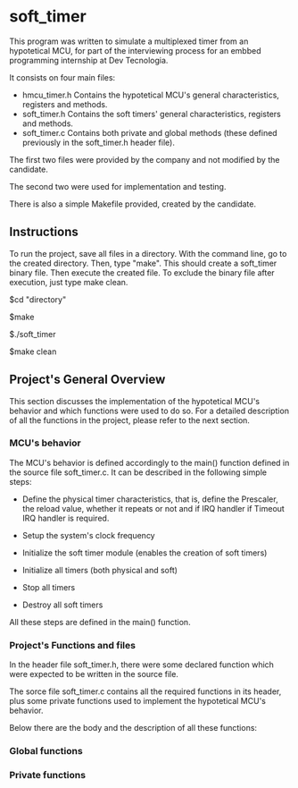 # soft_timer

This program was written to simulate a multiplexed timer from an hypotetical MCU, for part of the interviewing process for an embbed programming internship at Dev Tecnologia. 

It consists on four main files:

* hmcu_timer.h
 Contains the hypotetical MCU's general characteristics, registers and methods.
* soft_timer.h
 Contains the soft timers' general characteristics, registers and methods.
* soft_timer.c
 Contains both private and global methods (these defined previously in the soft_timer.h header file).

The first two files were provided by the company and not modified by the candidate. 

The second two were used for implementation and testing. 

There is also a simple Makefile provided, created by the candidate. 

## Instructions

To run the project, save all files in a directory. 
With the command line, go to the created directory.
Then, type "make". This should create a soft_timer binary file.
Then execute the created file.
To exclude the binary file after execution, just type make clean.

$cd "directory"

$make

$./soft_timer

$make clean

## Project's General Overview

This section discusses the implementation of the hypotetical MCU's behavior and which functions were used to do so. For a detailed description of all the functions in the project, please refer to the next section.

### MCU's behavior

The MCU's behavior is defined accordingly to the main() function defined in the source file soft_timer.c. It can be described in the following simple steps:

* Define the physical timer characteristics, that is, define the Prescaler, the reload value, whether it repeats or not and if IRQ handler if Timeout IRQ handler is required. 

* Setup the system's clock frequency

* Initialize the soft timer module (enables the creation of soft timers)

* Initialize all timers (both physical and soft) 

* Stop all timers

* Destroy all soft timers

All these steps are defined in the main() function. 

### Project's Functions and files 

In the header file soft_timer.h, there were some declared function which were expected to be written in the source file.

The sorce file soft_timer.c contains all the required functions in its header, plus some private functions used to implement the hypotetical MCU's behavior.

Below there are the body and the description of all these functions:

### Global functions

### Private functions


